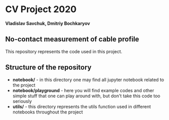 # CV Project 2020
****Vladislav Savchuk, Dmitriy Bochkaryov****
## No-contact measurement of cable profile
This repository represents the code used in this project.

## Structure of the repository
- **notebook/** - in this directory one may find all jupyter notebook related to the project
- **notebook/playground** - here you will find example codes and other simple stuff that one can play around with, but don't take this code too seriously
- **utils/** - this directory represents the utils function used in different notebooks throughout the project
